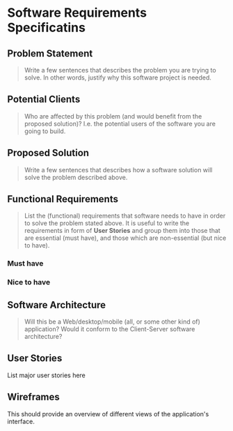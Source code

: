 # Software Requirements Specificatins

## Problem Statement 

> Write a few sentences that describes the problem you are trying to solve. In other words, justify why this software project is needed.


## Potential Clients
> Who are affected by this problem (and would benefit from the proposed solution)? I.e. the potential users of the software you are going to build.


## Proposed Solution
> Write a few sentences that describes how a software solution will solve the problem described above.

## Functional Requirements
> List the (functional) requirements that software needs to have in order to solve the problem stated above. It is useful to write the requirements in form of **User Stories** and group them into those that are essential (must have), and those which are non-essential (but nice to have).


### Must have



### Nice to have


## Software Architecture
> Will this be a Web/desktop/mobile (all, or some other kind of) application? Would it conform to the Client-Server software architecture? 



## User Stories
List major user stories here




## Wireframes
This should provide an overview of different views of the application's interface.
